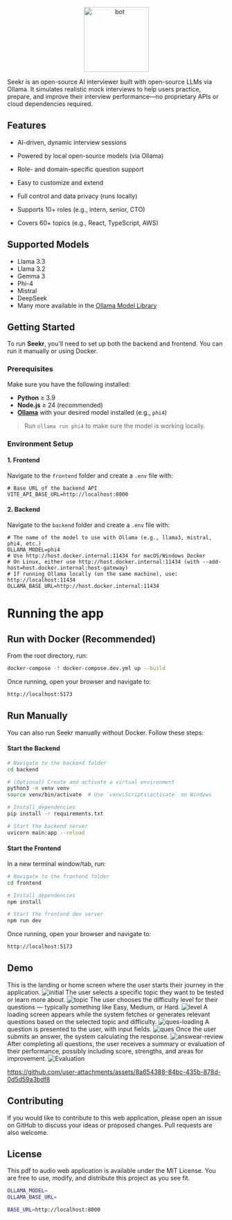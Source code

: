 

<div align="center">
  <img src="https://github.com/user-attachments/assets/1b9e5a9e-7af7-47d0-be0f-c2d4eaaf52a4" alt="bot" width="150" height="150">
</div>

Seekr is an open-source AI interviewer built with open-source LLMs via Ollama. It simulates realistic mock interviews to help users practice, prepare, and improve their interview performance—no proprietary APIs or cloud dependencies required.

## Features
- AI-driven, dynamic interview sessions

 - Powered by local open-source models (via Ollama)

 - Role- and domain-specific question support

 - Easy to customize and extend

 - Full control and data privacy (runs locally)
   
 - Supports 10+ roles (e.g., intern, senior, CTO)
   
 - Covers 60+ topics (e.g., React, TypeScript, AWS)

## Supported Models

- Llama 3.3
- Llama 3.2
- Gemma 3
- Phi-4
- Mistral
- DeepSeek
-  Many more available in the [Ollama Model Library](https://ollama.com/library)

## Getting Started

To run **Seekr**, you'll need to set up both the backend and frontend. You can run it manually or using Docker.

### Prerequisites

Make sure you have the following installed:

- **Python** ≥ 3.9  
- **Node.js** ≥ 24 (recommended)  
- **[Ollama](https://ollama.com/)** with your desired model installed (e.g., `phi4`)  

> Run `ollama run phi4` to make sure the model is working locally.

### Environment Setup

#### 1. Frontend

Navigate to the `frontend` folder and create a `.env` file with:

```env
# Base URL of the backend API
VITE_API_BASE_URL=http://localhost:8000
```
#### 2. Backend

Navigate to the `backend` folder and create a `.env` file with:

```env
# The name of the model to use with Ollama (e.g., llama3, mistral, phi4, etc.)
OLLAMA_MODEL=phi4
# Use http://host.docker.internal:11434 for macOS/Windows Docker
# On Linux, either use http://host.docker.internal:11434 (with --add-host=host.docker.internal:host-gateway)
# If running Ollama locally (on the same machine), use: http://localhost:11434
OLLAMA_BASE_URL=http://host.docker.internal:11434
```
# Running the app
## Run with Docker (Recommended)
From the root directory, run:
```bash
docker-compose -f docker-compose.dev.yml up --build
```
Once running, open your browser and navigate to:
```bash
http://localhost:5173
```
## Run Manually
You can also run Seekr manually without Docker. Follow these steps:
#### Start the Backend

```bash
# Navigate to the backend folder
cd backend

# (Optional) Create and activate a virtual environment
python3 -m venv venv
source venv/bin/activate  # Use `venv\Scripts\activate` on Windows

# Install dependencies
pip install -r requirements.txt

# Start the backend server
uvicorn main:app --reload
```
#### Start the Frontend
In a new terminal window/tab, run:
```bash
# Navigate to the frontend folder
cd frontend

# Install dependencies
npm install

# Start the frontend dev server
npm run dev
```
Once running, open your browser and navigate to:
```bash
http://localhost:5173
```
## Demo 
This is the landing or home screen where the user starts their journey in the application.
![initial](https://github.com/user-attachments/assets/b8b6a2df-91b2-46b4-ad07-c8d62e1be13a)
The user selects a specific topic they want to be tested or learn more about.
![topic](https://github.com/user-attachments/assets/11381ab9-5e37-4c13-b4ec-69f7bb374c53)
The user chooses the difficulty level for their questions — typically something like Easy, Medium, or Hard.
![level](https://github.com/user-attachments/assets/f6832767-b869-4b19-a9df-97a80c8815ae)
A loading screen appears while the system fetches or generates relevant questions based on the selected topic and difficulty.
![ques-loading](https://github.com/user-attachments/assets/aac34cb0-211f-4901-9bd0-4d739b6fc8a1)
A question is presented to the user, with input fields.
![ques](https://github.com/user-attachments/assets/a0658873-f6d8-4c22-bcbe-ca1035dd0b28)
Once the user submits an answer, the system calculating the response. 
![answear-review](https://github.com/user-attachments/assets/6889882e-78a0-4c05-a11c-a2abbbc48289)
After completing all questions, the user receives a summary or evaluation of their performance, possibly including score, strengths, and areas for improvement.
![Evaluation](https://github.com/user-attachments/assets/7f537e84-9dbc-4215-b893-41483761135e)

https://github.com/user-attachments/assets/8a654388-84bc-435b-878d-0d5d59a3bdf8


## Contributing

If you would like to contribute to this web application, please open an issue on GitHub to discuss your ideas or proposed changes. Pull requests are also welcome.

## License

This pdf to audio web application is available under the MIT License. You are free to use, modify, and distribute this project as you see fit.

```bash
OLLAMA_MODEL=
OLLAMA_BASE_URL=
```

```bash
BASE_URL=http://localhost:8000
```
